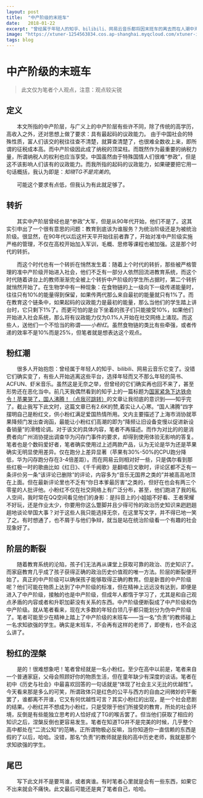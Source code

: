 ```yaml
---
layout: post
title:  "中产阶级的末班车"
date:   2018-01-22
excerpt: "曾经属于年轻人的知乎、bilibili、网易云音乐都将因末班车的离去而在人潮中淹没"
image: "https://xtuner-1254563834.cos.ap-shanghai.myqcloud.com/xtuner-img/2.jpg"
tags: blog
---
```


# 中产阶级的末班车

>此文仅为笔者个人观点，注意：观点较尖锐

## 定义

&emsp;&emsp;本文所指的中产阶层，与广义上的中产阶层有些许不同，除了传统的高学历，高收入之外，还对思想上做了要求：具有最起码的议政能力。
由于中国社会的特殊性质，富人们该交的税往往查不清楚，就算查清楚了，也很难全数收上来，即所谓的征税成本高。而中产阶级因此成了纳税的顶梁柱。而既然作为最重要的纳税力量，所谓纳税人的权利也应当享受。中国虽然由于特殊国情人们很难“参政”，但是这不该影响人们该有的议政能力。而我所指的起码的议政能力，如果硬要把它用一句话概括，我认为即是：*知晓TG不是完美的*。

&emsp;&emsp;可能这个要求有点低，但我认为有此就足够了。

## 转折

&emsp;&emsp;其实中产阶层曾经也是“参政”大军，但是从90年代开始，他们不是了。这其实引申出了一个很有意思的问题：教育到底该为谁服务？为统治阶级还是为被统治阶级。很显然，在90年代以后这杆天平开始往前者靠了，开始对准中产阶级实施严格的管理，不仅在高校开始加入军训，毛概、思修等课程也被加强。这是那个时代的转折。

&emsp;&emsp;而这个时代也有一个转折在悄然发生着：随着上个时代的转折，那些被严格管理的准中产阶级开始进入社会，他们不乏有一部分人依然回流进教育系统，而这个时代随着讲台上的教师渐渐完全被上个转折中产阶级的学生所占据时，第二个转折就悄然开始了。在生物学中有一种现象：在食物链的上一级向下一级传递能量时，往往只有10%的能量得到保留，如果传两代那么来自最初的能量就只有1%了。而在教育这个链条中，如果起码的议政能力是最初的能量，那么当他们的学生踏上讲台时，它只剩下1%了。而更可怕的是台下坐着的孩子们只能接受10%，如果他们开始进入社会系统，那么将有议政能力仅为0.1%人开始在社交网络上涌现。而这些人，送他们一个不恰当的称谓——*小粉红*。虽然食物链的类比有些牵强，或者传递的效率不是10%而是25%，但笔者就是想表达这个观点。

## 粉红潮

&emsp;&emsp;很多人开始抱怨：曾经属于年轻人的知乎、bilibili、网易云音乐它变了。没错它们确实变了，有些人开始逃离这些平台，选择年轻而又不那么年轻的简书、ACFUN、虾米音乐。虽然这是无奈之举，但曾经的它们确实再也回不来了，甚至形势还在恶化当中。前几天我偶然看到的知乎上的一篇标题为[国家紧急下达铁命令！苹果哭了，国人沸腾！（点我可跳转）](https://zhuanlan.zhihu.com/p/33136269)的文章让我彻底的意识到——知乎完了。截止我写下此文时，这篇文章已有2.6K的赞,着实让人心寒。“国人沸腾”四字摆明自己是粉红文，供小粉红满足爱国热情所用。文内主要描述了上海市消协就苹果降频门发出查询函，最能让小粉红们高潮的即为“降频让旧设备变慢以促进新设备销量”的滑稽论调。对于该文的具体内容，笔者不再描述。而作为对比的的是消费者向广州消协提出调查华为闪存门事件的要求，却得到使用体验无影响的答复。笔者也是个数码爱好者，笔者确实使用过上述两款产品，认为无论是华为还是苹果确实无明显使用差异。仅在跑分上差异显著（苹果有30%-50%的CPU跑分降低，华为闪存跑分存在3-4倍差距）。而在网易云则相对好一些，只是偶尔看到那些红极一时的歌曲比如《红日》、《千千阙歌》是翻唱日文歌时，评论区都不乏有一条评价另一条“该评论已删除”的评论，内容多为“音乐无国界之类的”并被高高地顶在上面。但在最新评论里也不乏有“你日本爹最厉害”之类的，但好在也会有两三个零星的人批评他。小粉红不仅在社交网络上有广泛分布，甚至，他们跑进了我的私人空间，我时常在QQ空间看见他们的身影：是抖音上的小姐姐不好看、王者荣耀不好玩，还是作业太少，你要用你这么蹩脚并且少得可怜的政治历史知识来趔趔趄趄地谈论举国大事？对于这些人我只能选择无奈，在这里写文字，并不得已地一笑了之。有时想通了，也不屑于与他们争辩，就当是站在统治阶级看一个有趣的社会现象好了。

## 阶层的断裂

&emsp;&emsp;随着教育系统的沦陷，孩子们无法再从课堂上获取可靠的政治、历史知识了。而家庭教育几乎成了孩子获得正确的政治历史价值观的唯一方法。阶层的断裂便开始了。真正的中产阶级可以确保孩子能够取得正确的教育。但是新晋的中产阶级呢？他们可能在物质上达到了中产阶级的标准，但在精神上远远没有达到，即便是进入了中产阶级，接触的也是中产阶级，但成年人都惰于学习了，尤其是和自己观点矛盾的内容或者和升职加薪没有关系的东西。中产阶级便断裂成了中产阶级和伪中产阶级。就从笔者看来，现在大多数的年轻白领几乎都只能划分为伪中产阶级了。笔者可能至少在精神上踏上了中产阶级的末班车——当一名“负责”的教师碰上一名求知欲强的学生。确实是末班车，不会再有这样的老师了，即便有，也不会这么讲了。

## 粉红的涅槃

&emsp;&emsp;是的！很难想象吧！笔者曾经就是一名小粉红。至少在高中以前是，笔者来自一个普通家庭，父母会照顾好你的物质生活，但在童年缺少有深度的谈话。笔者在初中《历史与社会》中最喜欢回答的一句话就是“体现了社会主义无比的优越性”。今天看来那是多么的可笑，所谓政体只是红色的公平与西方的自由之间微妙的平衡罢了，谁都离不开谁，它又有何优越性可言？其实小粉红的出现，是一个社会悲剧的结果。小粉红并不想成为小粉红，只是受限于他们所接受的教育，所处的社会环境，反倒是有些能独立思考的人恰好成了TG的喉舌罢了。但当他们获取了相应的知识之后，涅槃反倒也更容易发生。笔者在知道TG并不是完美的时候，几乎整个高中都处在“二流公知”的范畴。正所谓物极必反嘛，当你知道你一直信赖的东西是假的了以后，哈哈。没错，那名“负责”的教师就是我的高中历史老师，我就是那个求知欲强的学生。

## 尾巴

&emsp;&emsp;写下此文并不是要骂谁，或者爽谁。有时笔者心里就是会有一些东西，如果它不出来就会不痛快。此文最后可能还是爽了笔者自己，哈哈。